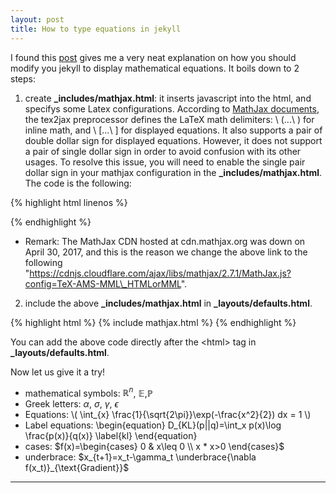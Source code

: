 ```yaml
---
layout: post
title: How to type equations in jekyll
---
```


I found this [post](http://sgeos.github.io/github/jekyll/2016/08/21/adding_mathjax_to_a_jekyll_github_pages_blog.html) gives me a very neat explanation on how you should modify you jekyll to display mathematical equations. It boils down to 2 steps:

1.  create **\_includes/mathjax.html**: it inserts javascript into the html, and specifys some Latex configurations. According to [MathJax documents](http://docs.mathjax.org/en/latest/tex.html), the tex2jax preprocessor defines the LaTeX math delimiters: \\ \(...\\ \) for inline math, and \\ \[...\\ \] for displayed equations. It also supports a pair of double dollar sign for displayed equations. However, it does not support a pair of single dollar sign in order to avoid confusion with its other usages. To resolve this issue, you will need to enable the single pair dollar sign in your mathjax configuration in the **\_includes/mathjax.html**. The code is the following:

{% highlight html linenos %}

<script type="text/x-mathjax-config">
    MathJax.Hub.Config({
    tex2jax: {
       inlineMath: [ ['$','$'], ["\\(","\\)"] ],
       displayMath: [ ['$$','$$'], ["\\[","\\]"] ],
       processEscapes: true
    }
  });
</script>
<script src="https://cdnjs.cloudflare.com/ajax/libs/mathjax/2.7.0/MathJax.js?config=TeX-AMS-MML_HTMLorMML" 
        type="text/javascript"
>
</script>
{% endhighlight %}

 - Remark: The MathJax CDN hosted at cdn.mathjax.org was down on April 30, 2017, and this is the reason we change the above link to the following "https://cdnjs.cloudflare.com/ajax/libs/mathjax/2.7.1/MathJax.js?config=TeX-AMS-MML\_HTMLorMML".

2. include the above **\_includes/mathjax.html** in **\_layouts/defaults.html**. 

{% highlight html %}
{% include mathjax.html %}
{% endhighlight %}

You can add the above code directly after the \<html\> tag in **\_layouts/defaults.html**.

Now let us give it a try!

* mathematical symbols: $\mathbb{R}^{n}$, $\mathbb{E}$,$\mathbb{P}$
* Greek letters: $\alpha$, $\sigma$, $\gamma$, $\epsilon$
* Equations: \\( \int_{x} \frac{1}{\sqrt{2\pi}}\exp(-\frac{x^2}{2}) dx = 1 \\)
* Label equations: \begin{equation} D_{KL}(p||q)=\int_x p(x)\log \frac{p(x)}{q(x)} \label{kl} \end{equation}
* cases: $f(x)=\begin{cases} 0  & x\leq 0 \\ x * x>0 \end{cases}$
* underbrace: $x_{t+1}=x_t-\gamma_t \underbrace{\nabla f(x_t)}_{\text{Gradient}}$

---
